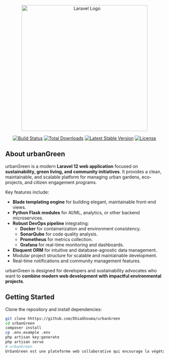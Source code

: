 <p align="center"><a href="https://laravel.com" target="_blank"><img src="https://raw.githubusercontent.com/laravel/art/master/logo-lockup/5%20SVG/2%20CMYK/1%20Full%20Color/laravel-logolockup-cmyk-red.svg" width="400" alt="Laravel Logo"></a></p>

<p align="center">
<a href="https://github.com/your-username/urbanGreen/actions"><img src="https://github.com/laravel/framework/workflows/tests/badge.svg" alt="Build Status"></a>
<a href="https://packagist.org/packages/laravel/framework"><img src="https://img.shields.io/packagist/dt/laravel/framework" alt="Total Downloads"></a>
<a href="https://packagist.org/packages/laravel/framework"><img src="https://img.shields.io/packagist/v/laravel/framework" alt="Latest Stable Version"></a>
<a href="https://packagist.org/packages/laravel/framework"><img src="https://img.shields.io/packagist/l/laravel/framework" alt="License"></a>
</p>

## About urbanGreen

urbanGreen is a modern **Laravel 12 web application** focused on **sustainability, green living, and community initiatives**. It provides a clean, maintainable, and scalable platform for managing urban gardens, eco-projects, and citizen engagement programs.

Key features include:

- **Blade templating engine** for building elegant, maintainable front-end views.  
- **Python Flask modules** for AI/ML, analytics, or other backend microservices.  
- **Robust DevOps pipeline** integrating:
  - **Docker** for containerization and environment consistency.
  - **SonarQube** for code quality analysis.
  - **Prometheus** for metrics collection.
  - **Grafana** for real-time monitoring and dashboards.  
- **Eloquent ORM** for intuitive and database-agnostic data management.  
- Modular project structure for scalable and maintainable development.  
- Real-time notifications and community management features.

urbanGreen is designed for developers and sustainability advocates who want to **combine modern web development with impactful environmental projects**.

## Getting Started

Clone the repository and install dependencies:

```bash
git clone hhttps://github.com/DhiaGhouma/urbanGreen
cd urbanGreen
composer install
cp .env.example .env
php artisan key:generate
php artisan serve
# urbanGreen
UrbanGreen est une plateforme web collaborative qui encourage la végétalisation des villes. Elle permet aux associations de proposer des projets, aux citoyens de participer (bénévolat, financement), de suivre les espaces verts et de signaler des problèmes pour rendre les villes plus vertes et vivables.
